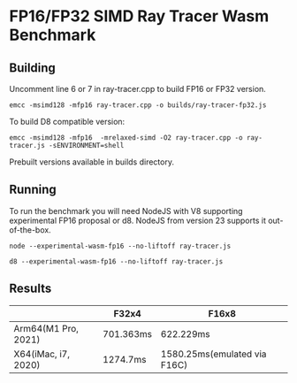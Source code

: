# FP16/FP32 SIMD Ray Tracer Wasm Benchmark

## Building
Uncomment line 6 or 7 in ray-tracer.cpp to build FP16 or FP32 version.
```
emcc -msimd128 -mfp16 ray-tracer.cpp -o builds/ray-tracer-fp32.js
```
To build D8 compatible version:
```
emcc -msimd128 -mfp16  -mrelaxed-simd -O2 ray-tracer.cpp -o ray-tracer.js -sENVIRONMENT=shell
```
Prebuilt versions available in builds directory.

## Running
To run the benchmark you will need NodeJS with V8 supporting experimental FP16 proposal or d8. NodeJS from version 23 supports it out-of-the-box.

```
node --experimental-wasm-fp16 --no-liftoff ray-tracer.js
```

```
d8 --experimental-wasm-fp16 --no-liftoff ray-tracer.js
```

## Results

|                     | F32x4     | F16x8     |
| ------------------- | --------- | --------- |
| Arm64(M1 Pro, 2021) | 701.363ms | 622.229ms |
| X64(iMac, i7, 2020) | 1274.7ms  | 1580.25ms(emulated via F16C) |